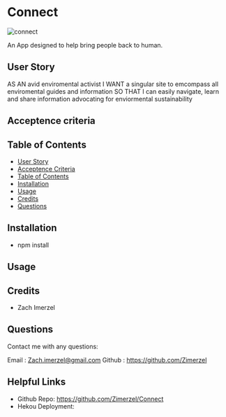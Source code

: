 # Connect

![connect](https://user-images.githubusercontent.com/79726069/132906359-ba2265f8-3c37-4982-b20b-bb67a16ae21b.PNG)


An App designed to help bring people back to human.

## User Story
AS AN avid enviromental activist
I WANT a singular site to emcompass all enviromental guides and information
SO THAT I can easily navigate, learn and share 
information advocating for enviormental sustainability 

## Acceptence criteria


## Table of Contents

* [User Story](#user-story)
* [Acceptence Criteria](#acceptence-criteria)
* [Table of Contents](#table-of-contents)
* [Installation](#installation)
* [Usage](#usage)
* [Credits](#credits)
* [Questions](#questions)

## Installation

* npm install

## Usage


## Credits
* Zach Imerzel

## Questions
Contact me with any questions: 

Email : Zach.imerzel@gmail.com
Github : https://github.com/Zimerzel

## Helpful Links
* Github Repo: https://github.com/Zimerzel/Connect
* Hekou Deployment: 

